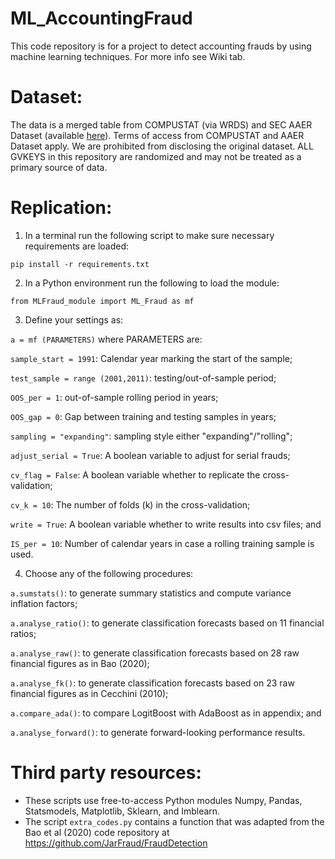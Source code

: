 # ML_AccountingFraud

This code repository is for a project to detect accounting frauds by using machine learning techniques. For more info see Wiki tab. 


# Dataset:

The data is a merged table from COMPUSTAT (via WRDS) and SEC AAER Dataset (available [here](https://sites.google.com/usc.edu/aaerdataset/home)). Terms of access from COMPUSTAT and AAER Dataset apply. We are prohibited from disclosing the original dataset. ALL GVKEYS in this repository are randomized and may not be treated as a primary source of data.

# Replication:

1) In a terminal run the following script to make sure necessary requirements are loaded:

  `pip install -r requirements.txt`

2) In a Python environment run the following to load the module:

  `from MLFraud_module import ML_Fraud as mf`

3) Define your settings as:

  `a = mf (PARAMETERS)` where PARAMETERS are:

  `sample_start = 1991`: Calendar year marking the start of the sample;

  `test_sample = range (2001,2011)`: testing/out-of-sample period;

  `OOS_per = 1`: out-of-sample rolling period in years;

  `OOS_gap = 0`: Gap between training and testing samples in years;

  `sampling = "expanding"`: sampling style either "expanding"/"rolling";

  `adjust_serial = True`: A boolean variable to adjust for serial frauds;

  `cv_flag = False`: A boolean variable whether to replicate the cross-validation;

  `cv_k = 10`: The number of folds (k) in the cross-validation;

  `write = True`: A boolean variable whether to write results into csv files; and

  `IS_per = 10`: Number of calendar years in case a rolling training sample is used.

4) Choose any of the following procedures:

  `a.sumstats()`: to generate summary statistics and compute variance inflation factors;
  
  `a.analyse_ratio()`: to generate classification forecasts based on 11 financial ratios;
  
  `a.analyse_raw()`: to generate classification forecasts based on 28 raw financial figures as in Bao (2020);
  
  `a.analyse_fk()`: to generate classification forecasts based on 23 raw financial figures as in Cecchini (2010);
  
  `a.compare_ada()`: to compare LogitBoost with AdaBoost as in appendix; and
  
  `a.analyse_forward()`: to generate forward-looking performance results. 

# Third party resources:
* These scripts use free-to-access Python modules Numpy, Pandas, Statsmodels, Matplotlib, Sklearn, and Imblearn. 
* The script `extra_codes.py` contains a function that was adapted from the Bao et al (2020) code repository at https://github.com/JarFraud/FraudDetection
